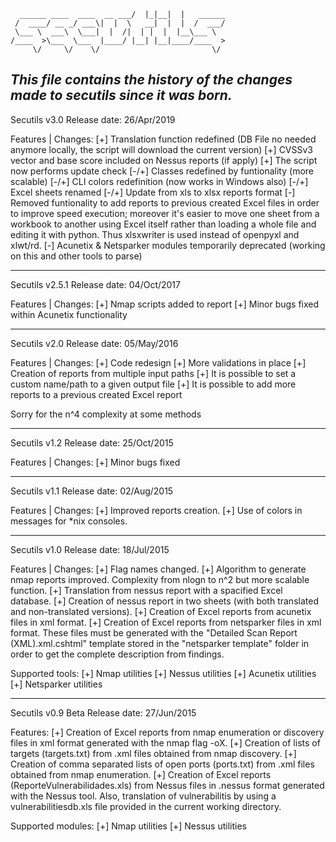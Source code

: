 ```                             __  .__.__          
  ______ ____  ____  __ ___/  |_|__|  |   ______
 /  ____/ __ _/ ___\|  |  \   __|  |  |  /  ___/
 \___ \  ___\  \___|  |  /|  | |  |  |__\___ \ 
/____  >\___  \___  |____/ |__| |__|____/____  >
     \/     \/    \/                         \/ 
```
***This file contains the history of the changes made to secutils since it was born.***
---
Secutils v3.0
Release date: 26/Apr/2019

Features | Changes:
[+] Translation function redefined (DB File no needed anymore locally, the script will download the current version)
[+] CVSSv3 vector and base score included on Nessus reports (if apply)
[+] The script now performs update check
[-/+] Classes redefined by funtionality (more scalable) 
[-/+] CLI colors redefinition (now works in Windows also)
[-/+] Excel sheets renamed
[-/+] Update from xls to xlsx reports format
[-] Removed funtionality to add reports to previous created Excel files in order to improve speed execution; moreover it's easier to move one sheet from a workbook to another using Excel itself rather than loading a whole file and editing it with python. Thus xlsxwriter is used instead of openpyxl and xlwt/rd.
[-] Acunetix & Netsparker modules temporarily deprecated (working on this and other tools to parse)

---
Secutils v2.5.1
Release date: 04/Oct/2017

Features | Changes:
[+] Nmap scripts added to report
[+] Minor bugs fixed within Acunetix functionality

---
Secutils v2.0
Release date: 05/May/2016

Features | Changes:
[+] Code redesign
[+] More validations in place
[+] Creation of reports from multiple input paths
[+] It is possible to set a custom name/path to a given output file
[+] It is possible to add more reports to a previous created Excel report

Sorry for the n^4 complexity at some methods

---
Secutils v1.2
Release date: 25/Oct/2015

Features | Changes:
[+] Minor bugs fixed

---
Secutils v1.1
Release date: 02/Aug/2015

Features | Changes:
[+] Improved reports creation.
[+] Use of colors in messages for *nix consoles.

---
Secutils v1.0
Release date: 18/Jul/2015

Features | Changes:
[+] Flag names changed.
[+] Algorithm to generate nmap reports improved. Complexity from nlogn to n^2 but more scalable function.
[+] Translation from nessus report with a spacified Excel database. 
[+] Creation of nessus report in two sheets (with both translated and non-translated versions).
[+] Creation of Excel reports from acunetix files in xml format.
[+] Creation of Excel reports from netsparker files in xml format. These files must be generated with the "Detailed Scan Report (XML).xml.cshtml" template stored in the "netsparker template" folder in order to get the complete description from findings.

Supported tools:
[+] Nmap utilities
[+] Nessus utilities
[+] Acunetix utilities
[+] Netsparker utilities

---
Secutils v0.9 Beta
Release date: 27/Jun/2015

Features:
[+] Creation of Excel reports from nmap enumeration or discovery files in xml format generated with the nmap flag -oX.
[+] Creation of lists of targets (targets.txt) from .xml files obtained from nmap discovery. 
[+] Creation of comma separated lists of open ports (ports.txt) from .xml files obtained from nmap enumeration.
[+] Creation of Excel reports (ReporteVulnerabilidades.xls) from Nessus files in .nessus format generated with the Nessus tool. Also, translation of vulnerabilitis by using a vulnerabilitiesdb.xls file provided in the current working directory.

Supported modules:
[+] Nmap utilities
[+] Nessus utilities
